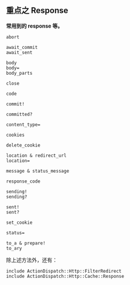 ## 重点之 Response 

**常用到的 response 等。**

```
abort

await_commit
await_sent

body
body=
body_parts

close

code

commit!

committed?

content_type=

cookies

delete_cookie

location & redirect_url
location=

message & status_message

response_code

sending!
sending?

sent!
sent?

set_cookie

status=

to_a & prepare!
to_ary
```

除上述方法外，还有：

```
include ActionDispatch::Http::FilterRedirect
include ActionDispatch::Http::Cache::Response
```
